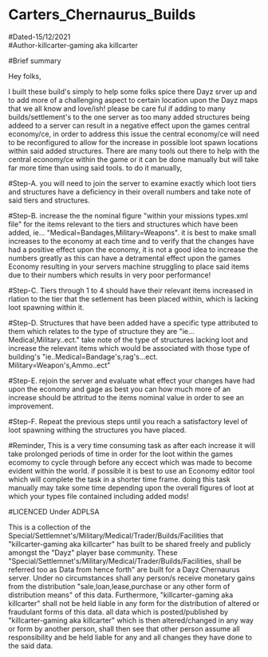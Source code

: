 # Carters_Chernaurus_Builds

#Dated-15/12/2021    
#Author-killcarter-gaming aka killcarter

#Brief summary

Hey folks,

I built these build's simply to help some folks spice there Dayz srver up and to add more of a challenging aspect to certain location upon the Dayz maps that we all know and love/ish!
please be care ful if adding to many builds/settlement's to the one server as too many added structures being addeed to a server can result in a negative effect upon the games central economy/ce, in order to address this issue the central economy/ce will need to be reconfigured to allow for the increase in possible loot spawn locations within said added structures.
There are many tools out there to help with the central economy/ce within the game or it can be done manually but will take far more time than using said tools. 
to do it manually, 

#Step-A. you will need to join the server to examine exactly which loot tiers and structures have a deficiency in their overall numbers and take note of said tiers and structures.

#Step-B. increase the the nominal figure "within your missions types.xml file" for the items relevant to the tiers and structures which have been added, ie... "Medical=Bandages,Military=Weapons". it is best to make small increases to the economy at each time and to verify that the changes have had a positive effect upon the economy, it is not a good idea to increase the numbers greatly as this can have a detramental effect upon the games Economy resulting in your servers machine struggling to place said items due to their numbers which results in very poor performance!

#Step-C. Tiers through 1 to 4 should have their relevant items increased in rlation to the tier that the setlement has been placed within, which is lacking loot spawning within it.

#Step-D. Structures that have been added have a specific type attributed to them which relates to the type of structure they are "ie... Medical,Military..ect." take note of the type of structures lacking loot and increase the relevant items which would be associated with those type of building's "ie..Medical=Bandage's,rag's...ect. Military=Weapon's,Ammo..ect"

#Step-E. rejoin the server and evaluate what effect your changes have had upon the economy and gage as best you can how much more of an increase should be attritud to the items nominal value in order to see an improvement.

#Step-F. Repeat the previous steps until you reach a satisfactory level of loot spawning withing the structures you have placed.

#Reminder,
This is a very time consuming task as after each increase it will take prolonged periods of time in order for the loot within the games ecomomy to cycle through before any eccect which was made to become evident within the world. if possible it is best to use an Economy editor tool which will complete the task in a shorter time frame. doing this task manually may take some time depending upon the overall figures of loot at which your types file contained including added mods! 


#LICENCED Under ADPLSA

 This is a collection of the Special/Settlemnet's/Military/Medical/Trader/Builds/Facilities that "killcarter-gaming aka killcarter" has built to be shared freely and publicly amongst the "Dayz" player base community.
 These "Special/Settlemnet's/Military/Medical/Trader/Builds/Facilities, shall be referred too as Data from hence forth" are built for a Dayz Chernaurus server.
 Under no circumstances shall any person/s receive monetary gains from the distribution "sale,loan,lease,purchase or any other form of distribution means" of this data.
 Furthermore, "killcarter-gaming aka killcarter" shall not be held liable in any form for the distribution of altered or fraudulant forms of this data.
 all data which is posted/published by "killcarter-gaming aka killcarter" which is then altered/changed in any way or form by another person,
 shall then see that other person assume all responsibility and be held liable for any and all changes they have done to the said data.
 

